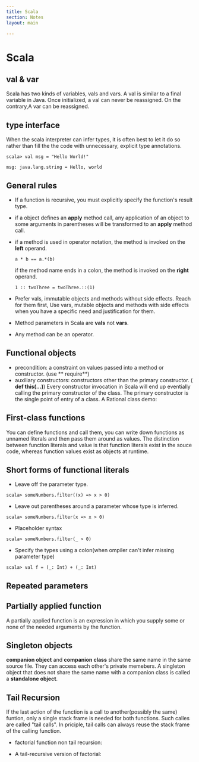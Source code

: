 ```yaml
---
title: Scala 
section: Notes
layout: main

---
```

Scala
========
## val & var ##
Scala has two kinds of variables, vals and vars. A val is similar to a final variable in 
Java. Once initialized, a val can never be reassigned. On the contrary,A var can be reassigned.
## type interface ##
When the scala interpreter can infer types, it is often best to let it do so rather 
than fill the the code with unnecessary, explicit type annotations.

`scala> val msg = "Hello World!"`

`msg: java.lang.string = Hello, world`
## General rules ##

* If a function is recursive, you must explicitly specify the function's result type.
* if a object defines an **apply** method call, any application of an object to some
arguments in parentheses will be transformed to an **apply** method call.
* if a method is used in operator notation, the method is invoked on the **left** operand.

  `a * b == a.*(b)`
  
  if the method name ends in a colon, the method is invoked on the **right**
  operand.
  
  `1 :: twoThree = twoThree.::(1)`
* Prefer vals, immutable objects and methods without side effects. Reach for them first,
  Use vars, mutable objects and methods with side effects when you have a specific
  need and justification for them.
*  Method parameters in Scala are **vals** not **vars**.
* Any method can be an operator.

## Functional objects ##
* precondition: a constraint on values passed into a method or constructor. (use ** require**)
* auxiliary constructors: constructors other than the primary constructor. ( **def this(...)**) Every constructor invocation in Scala will end up eventially calling the 
primary constructor of the class. The primary constructor is the single point of entry of a class. A Rational class demo:

<script src="https://gist.github.com/3735803.js"> </script>

## First-class functions ##
You can define functions and call them, you can write down functions as unnamed literals
and then pass them around as values. The distinction between function literals and value is that function literals exist in the souce code, whereas function values exist as objects at runtime.

## Short forms of functional literals ##
* Leave off the parameter type.

`scala> someNumbers.filter((x) => x > 0)`
* Leave out parentheses around a parameter whose type is inferred.

`scala> someNumbers.filter(x => x > 0)`

* Placeholder syntax

`scala> someNumbers.filter(_ > 0)`

* Specify the types using a colon(when ompiler can't infer missing parameter type)

`scala> val f = (_: Int) + (_: Int)`

## Repeated parameters ##

<script src="https://gist.github.com/3736361.js"> </script>

## Partially applied function ##
A partially applied function is an expression in which you supply some  or none of the needed arguments by the function.
<script src="https://gist.github.com/3737017.js"> </script>

## Singleton objects ##
**companion object** and **companion class**  share the same name in the same 
source file. They can access each other's private memebers. A singleton object that
does not share the same name with a companion class is called a **standalone object**.

## Tail Recursion ##
If the last action of the function is a call to another(possibly the same) 
funtion, only a single stack frame is needed for both functions. Such calles 
are called "tail calls". In priciple, tail calls can always reuse the stack 
frame of the calling function.

* factorial function non tail recursion:

  <script src="https://gist.github.com/3714379.js"> </script>

* A tail-recursive version of factorial:

   <script src="https://gist.github.com/3714308.js"> </script>
   
  
   
  

